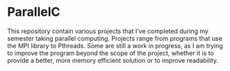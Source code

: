 # ParallelC

This repository contain various projects that I've completed during my semester taking parallel computing.
Projects range from programs that use the MPI library to Pthreads. 
Some are still a work in progress, as I am trying to improve the program beyond the scope of the project, whether it is to provide a better, more memory efficient solution or to improve readability. 

